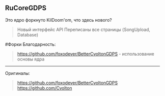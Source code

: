 ## RuCoreGDPS
Это ядро форкнуто KilDoom'om, что здесь нового?
> Новый интерфейс
> API
> Переписаны все страницы (SongUpload, Database)

#Форки
Благодарность:
> https://github.com/foxodever/BetterCvoltonGDPS - использование основы ядра
---
Оригиналы:
> https://github.com/foxodever/BetterCvoltonGDPS
> https://github.com/Cvolton
